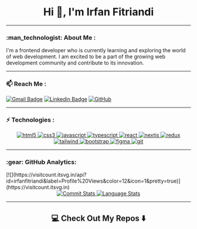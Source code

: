 <h1 align="center">Hi 👋, I'm Irfan Fitriandi</h1>

---

<h3 align="left">:man_technologist: About Me :</h3>
<div align="left">
  <p>
    I'm a frontend developer who is currently learning and exploring the world of web development. I am excited to be a part of the growing web development community and contribute to its innovation.
  </p>
</div>

---

<h3 align="left">📫 Reach Me :</h3>

[![Gmail Badge](https://img.shields.io/badge/irfanfitriandi@gmail.com-c14438?style=flat-square&logo=Gmail&logoColor=white&color=black&link=mailto:irfanfitriandi@gmail.com)](mailto:irfanfitriandi@gmail.com)
[![Linkedin Badge](https://img.shields.io/badge/-irfanfitriandi-blue?style=flat-square&logo=Linkedin&logoColor=white&color=black&link=https://www.linkedin.com/in/irfanfitriandi/)](https://www.linkedin.com/in/irfanfitriandi/)
[![GitHub](https://img.shields.io/badge/-irfanfitriandi-181717?style=flat-square&logo=github&logoColor=white&color=black&link=https://github.com/irfanfitriandi)](https://github.com/irfanfitriandi)

---

<h3 align="left">⚡ Technologies :</h3>

<div align="center">   
  <a href="https://www.w3.org/html/" target="_blank" rel="noreferrer"> 
    <img src="https://img.shields.io/badge/html5-%23E34F26.svg?style=for-the-badge&logo=html5&logoColor=white&color=black" alt="html5"/> 
  </a>  
  <a href="https://www.w3schools.com/css/" target="_blank" rel="noreferrer"> 
    <img src="https://img.shields.io/badge/css3-%231572B6.svg?style=for-the-badge&logo=css3&logoColor=white&color=black" alt="css3"/> 
  </a> 
  <a href="https://developer.mozilla.org/en-US/docs/Web/JavaScript" target="_blank" rel="noreferrer"> 
    <img src="https://img.shields.io/badge/javascript-%23323330.svg?style=for-the-badge&logo=javascript&logoColor=white&color=black" alt="javascript"/> 
  </a>  
  <a href="https://www.typescriptlang.org/" target="_blank" rel="noreferrer"> 
    <img src="https://img.shields.io/badge/typescript-%23007ACC.svg?style=for-the-badge&logo=typescript&logoColor=white&color=black" alt="typescript"/> 
  </a> 
  <a href="https://reactjs.org/" target="_blank" rel="noreferrer"> 
    <img src="https://img.shields.io/badge/react-%2320232a.svg?style=for-the-badge&logo=react&logoColor=white&color=black" alt="react"/> 
  </a> 
  <a href="https://nextjs.org/" target="_blank" rel="noreferrer"> 
    <img src="https://img.shields.io/badge/Next-black?style=for-the-badge&logo=next.js&logoColor=white&color=black" alt="nextjs"/> 
  </a> 
  <a href="https://redux.js.org" target="_blank" rel="noreferrer"> 
    <img src="https://img.shields.io/badge/redux-%23593d88.svg?style=for-the-badge&logo=redux&logoColor=white&color=black" alt="redux"/> 
  </a> 
  <a href="https://tailwindcss.com/" target="_blank" rel="noreferrer"> 
    <img src="https://img.shields.io/badge/tailwindcss-%2338B2AC.svg?style=for-the-badge&logo=tailwind-css&logoColor=white&color=black" alt="tailwind"/> 
  </a>
  <a href="https://getbootstrap.com/" target="_blank" rel="noreferrer"> 
    <img src="https://img.shields.io/badge/bootstrap-%23593d88.svg?style=for-the-badge&logo=bootstrap&logoColor=white&color=black" alt="bootstrap"/> 
  </a>
  <a href="https://www.figma.com/" target="_blank" rel="noreferrer"> 
    <img src="https://img.shields.io/badge/figma-%2338B2AC.svg?style=for-the-badge&logo=figma&logoColor=white&color=black" alt="figma"/> 
  </a>
  <a href="https://git-scm.com/" target="_blank" rel="noreferrer"> 
    <img src="https://img.shields.io/badge/git-%23593d88.svg?style=for-the-badge&logo=git&logoColor=white&color=black" alt="git"/> 
  </a>
  
</div>

---

<h3 align="left">:gear: GitHub Analytics:</h3>
[![](https://visitcount.itsvg.in/api?id=irfanfitriandi&label=Profile%20Views&color=12&icon=1&pretty=true)](https://visitcount.itsvg.in)
<div align="center">
  <a href="https://github.com/irfanfitriandi">
    <img src="https://github-readme-stats.vercel.app/api?username=irfanfitriandi&show_icons=true&include_all_commits=true&count_private=true&bg_color=000&title_color=fff&text_color=fff&icon_color=fff" alt="Commit Stats"/>
  </a>
  <a href="https://github.com/irfanfitriandi">
    <img src="https://github-readme-stats.vercel.app/api/top-langs/?username=irfanfitriandi&layout=compact&langs_count=8&bg_color=000&title_color=fff&text_color=fff" alt="Language Stats"/>
  </a>
</div>

---

<h2  align="center">💻 Check Out My Repos ⬇️ </h2>
